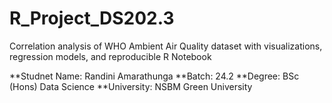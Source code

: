 # R_Project_DS202.3
Correlation analysis of WHO Ambient Air Quality dataset with visualizations, regression models, and reproducible R Notebook

**Studnet Name: Randini Amarathunga
**Batch: 24.2
**Degree: BSc (Hons) Data Science
**University: NSBM Green University


